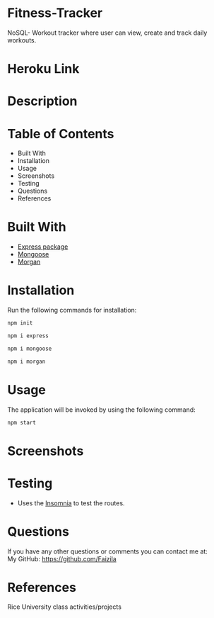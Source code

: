 # Fitness-Tracker

NoSQL- Workout tracker where user can view, create and track daily workouts.

# Heroku Link



# Description



# Table of Contents

* Built With
* Installation
* Usage
* Screenshots
* Testing
* Questions
* References

# Built With

* [Express package](https://www.npmjs.com/package/express)
* [Mongoose](https://www.npmjs.com/package/mongoose)
* [Morgan](https://www.npmjs.com/package/morgan)  

# Installation

Run the following commands for installation:

```bash
npm init
```

```bash
npm i express
```

```bash
npm i mongoose
```

```bash
npm i morgan
```

# Usage

The application will be invoked by using the following command:

```bash
npm start
```
# Screenshots



# Testing

* Uses the [Insomnia](https://insomnia.rest/download) to test the routes.

# Questions

If you have any other questions or comments you can contact me at:
   <br>
   My GitHub: https://github.com/Faizila

# References

Rice University class activities/projects

